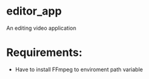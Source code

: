 # editor_app
An editing video application 
# Requirements:
* Have to install FFmpeg to enviroment path variable
